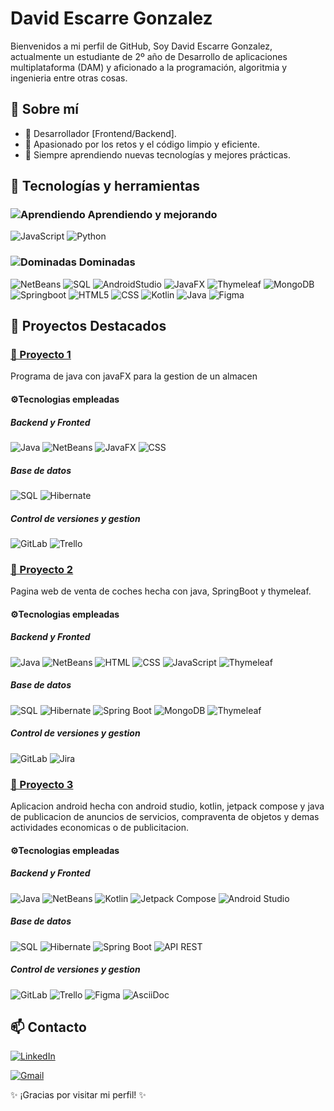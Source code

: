 # David Escarre Gonzalez

Bienvenidos a mi perfil de GitHub, Soy David Escarre Gonzalez, actualmente un estudiante de 2º año de Desarrollo de aplicaciones multiplataforma (DAM) y aficionado a la programación, algoritmia y ingenieria entre otras cosas.

## 📌 Sobre mí
- 🔹 Desarrollador [Frontend/Backend].
- 🔹 Apasionado por los retos y el código limpio y eficiente.
- 🔹 Siempre aprendiendo nuevas tecnologías y mejores prácticas.

## 🚀 Tecnologías y herramientas

### ![Aprendiendo](https://img.icons8.com/?size=25&id=99235&format=png&color=000000) Aprendiendo y mejorando
![JavaScript](https://img.shields.io/badge/JavaScript-%23F7DF1E.svg?style=for-the-badge&logo=javascript&logoColor=black)
![Python](https://img.shields.io/badge/Python-%233776AB.svg?style=for-the-badge&logo=python&logoColor=white)
### ![Dominadas](https://img.icons8.com/?size=25&id=25645&format=png&color=000000) Dominadas
![NetBeans](https://img.shields.io/badge/NetBeans-FFA500.svg?style=for-the-badge&logo=apachenetbeanside&logoColor=white)
![SQL](https://img.shields.io/badge/SQL-4479A1.svg?style=for-the-badge&logo=postgresql&logoColor=white)
![AndroidStudio](https://img.shields.io/badge/AndroidStudio-3DDC84.svg?style=for-the-badge&logo=androidstudio&logoColor=white)
![JavaFX](https://img.shields.io/badge/JavaFX-5C2D91.svg?style=for-the-badge&logo=java&logoColor=white)
![Thymeleaf](https://img.shields.io/badge/Thymeleaf-00796B.svg?style=for-the-badge&logo=thymeleaf&logoColor=white)
![MongoDB](https://img.shields.io/badge/MongoDB-4EA94B.svg?style=for-the-badge&logo=mongodb&logoColor=white)
![Springboot](https://img.shields.io/badge/Spring_Boot-6DB33F.svg?style=for-the-badge&logo=springboot&logoColor=white)
![HTML5](https://img.shields.io/badge/HTML5-E34F26.svg?style=for-the-badge&logo=html5&logoColor=white)
![CSS](https://img.shields.io/badge/CSS3-1572B6.svg?style=for-the-badge&logo=css3&logoColor=white)
![Kotlin](https://img.shields.io/badge/Kotlin-0095D5.svg?style=for-the-badge&logo=kotlin&logoColor=white)
![Java](https://img.shields.io/badge/Java-007396.svg?style=for-the-badge&logo=java&logoColor=white)
![Figma](https://img.shields.io/badge/Figma-F24E1E.svg?style=for-the-badge&logo=figma&logoColor=white)
## 📂 Proyectos Destacados

### [📌 Proyecto 1](https://github.com/DavidEscarre/AnyStock)
Programa de java con javaFX para la gestion de un almacen
#### ⚙️Tecnologias empleadas
##### Backend y Fronted
![Java](https://img.shields.io/badge/Java-%23ED8B00.svg?style=for-the-badge&logo=java&logoColor=white)
![NetBeans](https://img.shields.io/badge/NetBeans-%230072B6.svg?style=for-the-badge&logo=apachenetbeanside&logoColor=white)
![JavaFX](https://img.shields.io/badge/JavaFX-%238A2BE2.svg?style=for-the-badge&logo=openjdk&logoColor=white)
![CSS](https://img.shields.io/badge/CSS-%231572B6.svg?style=for-the-badge&logo=css3&logoColor=white)
##### Base de datos
![SQL](https://img.shields.io/badge/SQL-%234477BB.svg?style=for-the-badge&logo=postgresql&logoColor=white)
![Hibernate](https://img.shields.io/badge/Hibernate-%23443934.svg?style=for-the-badge&logo=hibernate&logoColor=white)
##### Control de versiones y gestion
![GitLab](https://img.shields.io/badge/GitLab-%23FC6D26.svg?style=for-the-badge&logo=gitlab&logoColor=white)
![Trello](https://img.shields.io/badge/Trello-%230072B6.svg?style=for-the-badge&logo=trello&logoColor=white)

### [📌 Proyecto 2](https://github.com/DavidEscarre/CarConnect)
Pagina web de venta de coches hecha con java, SpringBoot y thymeleaf.
#### ⚙️Tecnologias empleadas
##### Backend y Fronted
![Java](https://img.shields.io/badge/Java-%23ED8B00.svg?style=for-the-badge&logo=java&logoColor=white)
![NetBeans](https://img.shields.io/badge/NetBeans-%230072B6.svg?style=for-the-badge&logo=apachenetbeanside&logoColor=white)
![HTML](https://img.shields.io/badge/HTML-%23E34F26.svg?style=for-the-badge&logo=html5&logoColor=white)
![CSS](https://img.shields.io/badge/CSS-%231572B6.svg?style=for-the-badge&logo=css3&logoColor=white)
![JavaScript](https://img.shields.io/badge/JavaScript-%23F7DF1E.svg?style=for-the-badge&logo=javascript&logoColor=black)
![Thymeleaf](https://img.shields.io/badge/Thymeleaf-%23005F0F.svg?style=for-the-badge&logo=thymeleaf&logoColor=white)
##### Base de datos
![SQL](https://img.shields.io/badge/SQL-%234477BB.svg?style=for-the-badge&logo=postgresql&logoColor=white)
![Hibernate](https://img.shields.io/badge/Hibernate-%23443934.svg?style=for-the-badge&logo=hibernate&logoColor=white)
![Spring Boot](https://img.shields.io/badge/Spring%20Boot-%236DB33F.svg?style=for-the-badge&logo=springboot&logoColor=white)
![MongoDB](https://img.shields.io/badge/MongoDB-%2347A248.svg?style=for-the-badge&logo=mongodb&logoColor=white)
![Thymeleaf](https://img.shields.io/badge/Thymeleaf-%23005F0F.svg?style=for-the-badge&logo=thymeleaf&logoColor=white)
##### Control de versiones y gestion
![GitLab](https://img.shields.io/badge/GitLab-%23FC6D26.svg?style=for-the-badge&logo=gitlab&logoColor=white)
![Jira](https://img.shields.io/badge/Jira-%230052CC.svg?style=for-the-badge&logo=jira&logoColor=white)

### [📌 Proyecto 3](https://github.com/DavidEscarre/AdMe)
Aplicacion android hecha con android studio, kotlin, jetpack compose y java de publicacion de anuncios de servicios, compraventa de objetos y demas actividades economicas o de publicitacion.
#### ⚙️Tecnologias empleadas
##### Backend y Fronted
![Java](https://img.shields.io/badge/Java-%23ED8B00.svg?style=for-the-badge&logo=java&logoColor=white)
![NetBeans](https://img.shields.io/badge/NetBeans-%230072B6.svg?style=for-the-badge&logo=apachenetbeanside&logoColor=white)
![Kotlin](https://img.shields.io/badge/Kotlin-%237F52FF.svg?style=for-the-badge&logo=kotlin&logoColor=white)
![Jetpack Compose](https://img.shields.io/badge/Jetpack%20Compose-%2300988A.svg?style=for-the-badge&logo=jetpackcompose&logoColor=white)
![Android Studio](https://img.shields.io/badge/Android%20Studio-%2303DAC5.svg?style=for-the-badge&logo=androidstudio&logoColor=black)
##### Base de datos
![SQL](https://img.shields.io/badge/SQL-%234477BB.svg?style=for-the-badge&logo=postgresql&logoColor=white)
![Hibernate](https://img.shields.io/badge/Hibernate-%23443934.svg?style=for-the-badge&logo=hibernate&logoColor=white)
![Spring Boot](https://img.shields.io/badge/Spring%20Boot-%236DB33F.svg?style=for-the-badge&logo=springboot&logoColor=white)
![API REST](https://img.shields.io/badge/API%20REST-%23007EC6.svg?style=for-the-badge&logo=fastapi&logoColor=white)
##### Control de versiones y gestion
![GitLab](https://img.shields.io/badge/GitLab-%23FC6D26.svg?style=for-the-badge&logo=gitlab&logoColor=white)
![Trello](https://img.shields.io/badge/Trello-%230072B6.svg?style=for-the-badge&logo=trello&logoColor=white)
![Figma](https://img.shields.io/badge/Figma-%23F24E1E.svg?style=for-the-badge&logo=figma&logoColor=white)
![AsciiDoc](https://img.shields.io/badge/AsciiDoc-%23E40046.svg?style=for-the-badge&logo=asciidoctor&logoColor=white)





## 📫 Contacto


[![LinkedIn](https://img.shields.io/badge/LinkedIn-%230077B5.svg?style=for-the-badge&logo=linkedin&logoColor=white)](www.linkedin.com/in/davidego)

[![Gmail](https://img.shields.io/badge/Gmail-%231DA1F2.svg?style=for-the-badge&logo=gmail&logoColor=white)](david.degonz@gmail.com)

✨ ¡Gracias por visitar mi perfil! ✨
